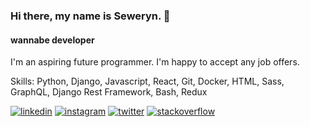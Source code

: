 ### Hi there, my name is Seweryn. 👋
#### wannabe developer
I'm an aspiring future programmer. I'm happy to accept any job offers.

Skills: Python, Django, Javascript, React, Git, Docker, HTML, Sass, GraphQL, Django Rest Framework, Bash, Redux

[<img src='https://cdn2.iconfinder.com/data/icons/social-icons-33/128/LinkedIn-16.png' alt='linkedin'>](https://www.linkedin.com/in/seweryn-piorkowski/)  [<img src='https://cdn2.iconfinder.com/data/icons/social-icons-33/128/Instagram-16.png' alt='instagram'>](https://www.instagram.com/sevypure/)  [<img src='https://cdn2.iconfinder.com/data/icons/social-icons-33/128/Twitter-16.png' alt='twitter'>](https://twitter.com/sevydope)  [<img src='https://cdn2.iconfinder.com/data/icons/social-icons-33/128/Stack_Overflow-16.png' alt='stackoverflow'>](https://stackoverflow.com/users/11464957/sevy)
